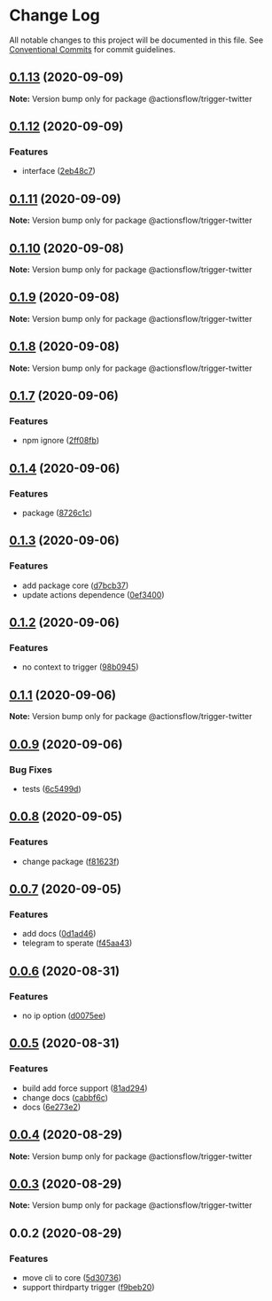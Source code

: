 # Change Log

All notable changes to this project will be documented in this file.
See [Conventional Commits](https://conventionalcommits.org) for commit guidelines.

## [0.1.13](https://github.com/actionsflow/actionsflow/compare/@actionsflow/trigger-twitter@0.1.12...@actionsflow/trigger-twitter@0.1.13) (2020-09-09)

**Note:** Version bump only for package @actionsflow/trigger-twitter

## [0.1.12](https://github.com/actionsflow/actionsflow/compare/@actionsflow/trigger-twitter@0.1.11...@actionsflow/trigger-twitter@0.1.12) (2020-09-09)

### Features

- interface ([2eb48c7](https://github.com/actionsflow/actionsflow/commit/2eb48c7ab1e8ca32e3414de83df5092a6cdf970f))

## [0.1.11](https://github.com/actionsflow/actionsflow/compare/@actionsflow/trigger-twitter@0.1.10...@actionsflow/trigger-twitter@0.1.11) (2020-09-09)

**Note:** Version bump only for package @actionsflow/trigger-twitter

## [0.1.10](https://github.com/actionsflow/actionsflow/compare/@actionsflow/trigger-twitter@0.1.9...@actionsflow/trigger-twitter@0.1.10) (2020-09-08)

**Note:** Version bump only for package @actionsflow/trigger-twitter

## [0.1.9](https://github.com/actionsflow/actionsflow/compare/@actionsflow/trigger-twitter@0.1.8...@actionsflow/trigger-twitter@0.1.9) (2020-09-08)

**Note:** Version bump only for package @actionsflow/trigger-twitter

## [0.1.8](https://github.com/actionsflow/actionsflow/compare/@actionsflow/trigger-twitter@0.1.7...@actionsflow/trigger-twitter@0.1.8) (2020-09-08)

**Note:** Version bump only for package @actionsflow/trigger-twitter

## [0.1.7](https://github.com/actionsflow/actionsflow/compare/@actionsflow/trigger-twitter@0.1.4...@actionsflow/trigger-twitter@0.1.7) (2020-09-06)

### Features

- npm ignore ([2ff08fb](https://github.com/actionsflow/actionsflow/commit/2ff08fb31335ba7520aaf3d1ecd50d50a5a93027))

## [0.1.4](https://github.com/actionsflow/actionsflow/compare/@actionsflow/trigger-twitter@0.1.3...@actionsflow/trigger-twitter@0.1.4) (2020-09-06)

### Features

- package ([8726c1c](https://github.com/actionsflow/actionsflow/commit/8726c1cbf52382e5277a6bf7409b6be420eb16ea))

## [0.1.3](https://github.com/actionsflow/actionsflow/compare/@actionsflow/trigger-twitter@0.1.2...@actionsflow/trigger-twitter@0.1.3) (2020-09-06)

### Features

- add package core ([d7bcb37](https://github.com/actionsflow/actionsflow/commit/d7bcb37b72bfd78aee59d3b90b29e0031c0772b8))
- update actions dependence ([0ef3400](https://github.com/actionsflow/actionsflow/commit/0ef3400a745171f64c475a7d197cea8322260685))

## [0.1.2](https://github.com/actionsflow/actionsflow/compare/@actionsflow/trigger-twitter@0.1.1...@actionsflow/trigger-twitter@0.1.2) (2020-09-06)

### Features

- no context to trigger ([98b0945](https://github.com/actionsflow/actionsflow/commit/98b09454152ecab2e3efbfe579e8394365700801))

## [0.1.1](https://github.com/actionsflow/actionsflow/compare/@actionsflow/trigger-twitter@0.0.9...@actionsflow/trigger-twitter@0.1.1) (2020-09-06)

**Note:** Version bump only for package @actionsflow/trigger-twitter

## [0.0.9](https://github.com/actionsflow/actionsflow/compare/@actionsflow/trigger-twitter@0.0.8...@actionsflow/trigger-twitter@0.0.9) (2020-09-06)

### Bug Fixes

- tests ([6c5499d](https://github.com/actionsflow/actionsflow/commit/6c5499d4b56efd98672462b67216b27da3c0484d))

## [0.0.8](https://github.com/actionsflow/actionsflow/compare/@actionsflow/trigger-twitter@0.0.7...@actionsflow/trigger-twitter@0.0.8) (2020-09-05)

### Features

- change package ([f81623f](https://github.com/actionsflow/actionsflow/commit/f81623f282c215f2b1a8064507d2beeddb4a927d))

## [0.0.7](https://github.com/actionsflow/actionsflow/compare/@actionsflow/trigger-twitter@0.0.6...@actionsflow/trigger-twitter@0.0.7) (2020-09-05)

### Features

- add docs ([0d1ad46](https://github.com/actionsflow/actionsflow/commit/0d1ad468725b9da5c87e79b242b70e3c51f7ea68))
- telegram to sperate ([f45aa43](https://github.com/actionsflow/actionsflow/commit/f45aa4379f71ff320ccb6a785b28e206aaa51ac2))

## [0.0.6](https://github.com/actionsflow/actionsflow/compare/@actionsflow/trigger-twitter@0.0.5...@actionsflow/trigger-twitter@0.0.6) (2020-08-31)

### Features

- no ip option ([d0075ee](https://github.com/actionsflow/actionsflow/commit/d0075ee4d63c58b5e6b522384915143cdb4f0853))

## [0.0.5](https://github.com/actionsflow/actionsflow/compare/@actionsflow/trigger-twitter@0.0.4...@actionsflow/trigger-twitter@0.0.5) (2020-08-31)

### Features

- build add force support ([81ad294](https://github.com/actionsflow/actionsflow/commit/81ad294863f72cbc4478f61eada5547b53e3fca3))
- change docs ([cabbf6c](https://github.com/actionsflow/actionsflow/commit/cabbf6c98fe4db9995a162446b9760dd2888021c))
- docs ([6e273e2](https://github.com/actionsflow/actionsflow/commit/6e273e2a55a5f4a41bd8106ed72c5d3b1b5992b4))

## [0.0.4](https://github.com/actionsflow/actionsflow/compare/@actionsflow/trigger-twitter@0.0.3...@actionsflow/trigger-twitter@0.0.4) (2020-08-29)

**Note:** Version bump only for package @actionsflow/trigger-twitter

## [0.0.3](https://github.com/actionsflow/actionsflow/compare/@actionsflow/trigger-twitter@0.0.2...@actionsflow/trigger-twitter@0.0.3) (2020-08-29)

**Note:** Version bump only for package @actionsflow/trigger-twitter

## 0.0.2 (2020-08-29)

### Features

- move cli to core ([5d30736](https://github.com/actionsflow/actionsflow/commit/5d30736e216605a3e1bd41fe18100bfaf1337d4d))
- support thirdparty trigger ([f9beb20](https://github.com/actionsflow/actionsflow/commit/f9beb20dafea8b50948b5a239c311660bf7a025a))
